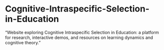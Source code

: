 # Cognitive-Intraspecific-Selection-in-Education
“Website exploring Cognitive Intraspecific Selection in Education: a platform for research, interactive demos, and resources on learning dynamics and cognitive theory.”

